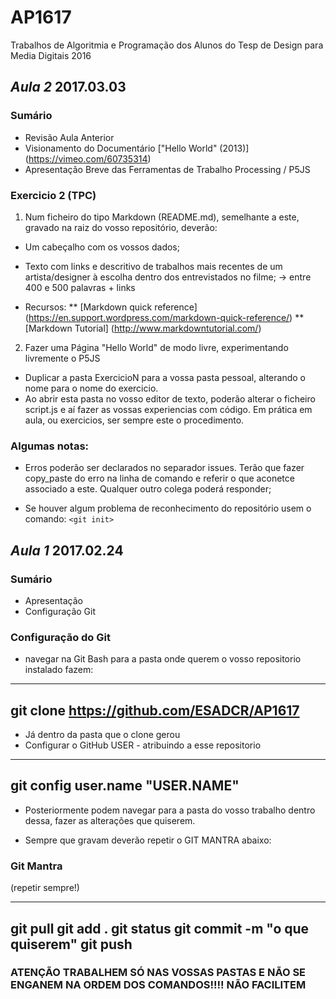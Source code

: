 # AP1617
Trabalhos de Algoritmia e Programação dos Alunos do Tesp de Design para Media Digitais 2016

## *Aula 2* 2017.03.03

### Sumário

* Revisão Aula Anterior
* Visionamento do Documentário ["Hello World" (2013)] (https://vimeo.com/60735314)
* Apresentação Breve das Ferramentas de Trabalho Processing / P5JS


### Exercicio 2 (TPC)

1. Num ficheiro do tipo Markdown (README.md), semelhante a este, gravado na raiz do vosso repositório, deverão:
  * Um cabeçalho com os vossos dados;
  * Texto com links e descritivo de trabalhos mais recentes de um artista/designer à escolha dentro dos entrevistados no filme; -> entre 400 e 500 palavras + links

  * Recursos:
    ** [Markdown quick reference] (https://en.support.wordpress.com/markdown-quick-reference/)
    ** [Markdown Tutorial] (http://www.markdowntutorial.com/)


2. Fazer uma Página "Hello World" de modo livre, experimentando livremente o P5JS

  * Duplicar a pasta ExercicioN para a vossa pasta pessoal, alterando o nome para o nome do exercicio.
  * Ao abrir esta pasta no vosso editor de texto, poderão alterar o ficheiro script.js e aí fazer as vossas experiencias com código. Em prática em aula, ou exercicios, ser sempre este o procedimento.

### Algumas notas:

* Erros poderão ser declarados no separador issues. Terão que fazer copy_paste do erro na linha de comando e referir o que aconetce associado a este. Qualquer outro colega poderá responder;

* Se houver algum problema de reconhecimento do repositório usem o comando: 
`<git init>`

## *Aula 1* 2017.02.24

### Sumário
* Apresentação
* Configuração Git

### Configuração do Git

+ navegar na Git Bash para a pasta onde querem o vosso repositorio instalado fazem:

---
git clone https://github.com/ESADCR/AP1617
---

+ Já dentro da pasta que o clone gerou
+ Configurar o GitHub USER - atribuindo a esse repositorio

---
git config user.name "USER.NAME"
---

+ Posteriormente podem navegar para a pasta do vosso trabalho dentro dessa, fazer as alterações que quiserem.

+ Sempre que gravam deverão repetir o GIT MANTRA abaixo:

### Git Mantra
(repetir sempre!)

---
git pull
git add .
git status
git commit -m "o que quiserem"
git push
---

### ATENÇÃO TRABALHEM SÓ NAS VOSSAS PASTAS E NÃO SE ENGANEM NA ORDEM DOS COMANDOS!!!! NÃO FACILITEM
